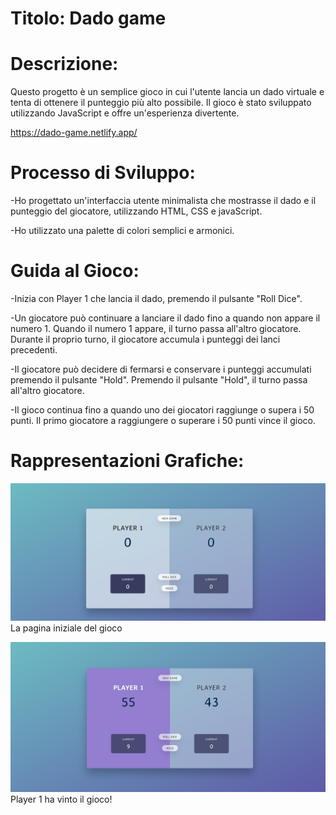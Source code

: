 # Titolo: Dado game

# Descrizione:

Questo progetto è un semplice gioco in cui l'utente lancia un dado virtuale e tenta di ottenere il punteggio più alto possibile. Il gioco è stato sviluppato utilizzando JavaScript e offre un'esperienza divertente.

<https://dado-game.netlify.app/>

# Processo di Sviluppo:

-Ho progettato un'interfaccia utente minimalista che mostrasse il dado e il punteggio del giocatore, utilizzando HTML, CSS e javaScript.

-Ho utilizzato una palette di colori semplici e armonici.

# Guida al Gioco:

-Inizia con Player 1 che lancia il dado, premendo il pulsante "Roll Dice".

-Un giocatore può continuare a lanciare il dado fino a quando non appare il numero 1. Quando il numero 1 appare, il turno passa all'altro giocatore. Durante il proprio turno, il giocatore accumula i punteggi dei lanci precedenti.

-Il giocatore può decidere di fermarsi e conservare i punteggi accumulati premendo il pulsante "Hold". Premendo il pulsante "Hold", il turno passa all'altro giocatore.

-Il gioco continua fino a quando uno dei giocatori raggiunge o supera i 50 punti. Il primo giocatore a raggiungere o superare i 50 punti vince il gioco.

# Rappresentazioni Grafiche:

![Reference Image](/screen-shots/1.png)
La pagina iniziale del gioco

![Reference Image](/screen-shots/2.png)
Player 1 ha vinto il gioco!
